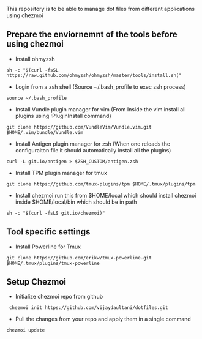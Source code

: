 This repository is to be able to manage dot files from different applications using chezmoi

## Prepare the enviornemnt of the tools before using chezmoi

* Install ohmyzsh
```
sh -c "$(curl -fsSL https://raw.github.com/ohmyzsh/ohmyzsh/master/tools/install.sh)"
```

* Login from a zsh shell (Source ~/.bash_profile to exec zsh process)
```
source ~/.bash_profile
```

* Install Vundle plugin manager for vim (From Inside the vim install all plugins using :PluginInstall command)
```
git clone https://github.com/VundleVim/Vundle.vim.git $HOME/.vim/bundle/Vundle.vim
```

* Install Antigen plugin manager for zsh (When one reloads the configuraiton file it should automatically install all the plugins)
```
curl -L git.io/antigen > $ZSH_CUSTOM/antigen.zsh
```

* Install TPM plugin manager for tmux
```
git clone https://github.com/tmux-plugins/tpm $HOME/.tmux/plugins/tpm
```

* Install chezmoi run this from $HOME/local which should install chezmoi inside $HOME/local/bin which should be in path
```
sh -c "$(curl -fsLS git.io/chezmoi)"
```

## Tool specific settings
* Install Powerline for Tmux
```
git clone https://github.com/erikw/tmux-powerline.git $HOME/.tmux/plugins/tmux-powerline
```

## Setup Chezmoi

* Initialize chezmoi repo from github
```
 chezmoi init https://github.com/vijaydaultani/dotfiles.git
```

* Pull the changes from your repo and apply them in a single command
```
chezmoi update
```
